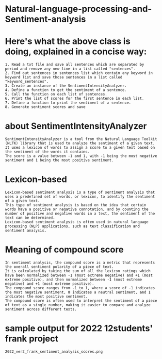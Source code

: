 # Natural-language-processing-and-Sentiment-analysis
# Here's what the above class is doing, explained in a concise way:
    1. Read a txt file and save all sentences which are separated by period and remove any new line in a list called "sentences".
    2. Find out sentences in sentences list which contain any keyword in keyword list and save those sentences in a list called "keyword_sentences".
    3. Create an instance of the SentimentIntensityAnalyzer.
    4. Define a function to get the sentiment of a sentence.
    5. Call the function on each list of sentences.
    6. Print the list of scores for the first sentence in each list.
    7. Define a function to print the sentiment of a sentence.
    8. Generate sentiment scores and save

# about SentimentIntensityAnalyzer
    SentimentIntensityAnalyzer is a tool from the Natural Language Toolkit (NLTK) library that is used to analyze the sentiment of a given text.
    It uses a lexicon of words to assign a score to a given text based on the sentiment of the words it contains.
    The score is a value between -1 and 1, with -1 being the most negative sentiment and 1 being the most positive sentiment.

# Lexicon-based
    Lexicon-based sentiment analysis is a type of sentiment analysis that uses a predefined set of words, or lexicon, to identify the sentiment of a given text. 
    This type of sentiment analysis is based on the idea that certain words have a positive or negative connotation, and by counting the number of positive and negative words in a text, the sentiment of the text can be determined. 
    Lexicon-based sentiment analysis is often used in natural language processing (NLP) applications, such as text classification and sentiment analysis.

# Meaning of compound score
    In sentiment analysis, the compound score is a metric that represents the overall sentiment polarity of a piece of text. 
    It is calculated by taking the sum of all the lexicon ratings which have been normalized between -1 (most extreme negative) and +1 (most extreme positive), and then normalized between -1 (most extreme negative) and +1 (most extreme positive).
    The compound score ranges from -1 to 1, where a score of -1 indicates the most negative sentiment, 0 indicates a neutral sentiment, and 1 indicates the most positive sentiment. 
    The compound score is often used to interpret the sentiment of a piece of text as a single number, making it easier to compare and analyze sentiment across different texts.

# sample output for 2022 12students' frank project
    2022_ver2_frank_sentiment_analysis_scores.png
